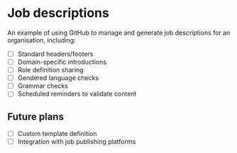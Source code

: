 # Job descriptions

An example of using GitHub to manage and generate job descriptions for an organisation, including:

* [ ] Standard headers/footers
* [ ] Domain-specific introductions
* [ ] Role definition sharing
* [ ] Gendered language checks
* [ ] Grammar checks
* [ ] Scheduled reminders to validate content

## Future plans

* [ ] Custom template definition
* [ ] Integration with job publishing platforms
